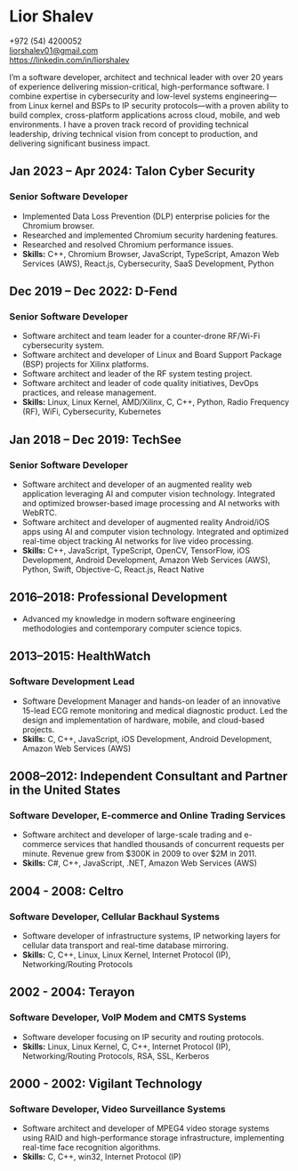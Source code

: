 # Lior Shalev

+972 (54) 4200052  
[liorshalev01@gmail.com](mailto:liorshalev01@gmail.com)  
<https://linkedin.com/in/liorshalev>

I’m a software developer, architect and technical leader with over 20 years of experience delivering mission-critical, high-performance software. I combine expertise in cybersecurity and low-level systems engineering—from Linux kernel and BSPs to IP security protocols—with a proven ability to build complex, cross-platform applications across cloud, mobile, and web environments. I have a proven track record of providing technical leadership, driving technical vision from concept to production, and delivering significant business impact.

## Jan 2023 – Apr 2024: Talon Cyber Security

### Senior Software Developer

- Implemented Data Loss Prevention (DLP) enterprise policies for the Chromium browser.
- Researched and implemented Chromium security hardening features.
- Researched and resolved Chromium performance issues.
- **Skills:** C++, Chromium Browser, JavaScript, TypeScript, Amazon Web Services (AWS), React.js, Cybersecurity, SaaS Development, Python

## Dec 2019 – Dec 2022: D-Fend

### Senior Software Developer

- Software architect and team leader for a counter-drone RF/Wi-Fi cybersecurity system.
- Software architect and developer of Linux and Board Support Package (BSP) projects for Xilinx platforms.
- Software architect and leader of the RF system testing project.
- Software architect and leader of code quality initiatives, DevOps practices, and release management.
- **Skills:** Linux, Linux Kernel, AMD/Xilinx, C, C++, Python, Radio Frequency (RF), WiFi, Cybersecurity, Kubernetes

## Jan 2018 – Dec 2019: TechSee

### Senior Software Developer

- Software architect and developer of an augmented reality web application leveraging AI and computer vision technology. Integrated and optimized browser-based image processing and AI networks with WebRTC.
- Software architect and developer of augmented reality Android/iOS apps using AI and computer vision technology. Integrated and optimized real-time object tracking AI networks for live video processing.
- **Skills:** C++, JavaScript, TypeScript, OpenCV, TensorFlow, iOS Development, Android Development, Amazon Web Services (AWS), Python, Swift, Objective-C, React.js, React Native

## 2016–2018: Professional Development

- Advanced my knowledge in modern software engineering methodologies and contemporary computer science topics.

## 2013–2015: HealthWatch

### Software Development Lead

- Software Development Manager and hands-on leader of an innovative 15-lead ECG remote monitoring and medical diagnostic product. Led the design and implementation of hardware, mobile, and cloud-based projects.
- **Skills:** C, C++, JavaScript, iOS Development, Android Development, Amazon Web Services (AWS)

## 2008–2012: Independent Consultant and Partner in the United States

### Software Developer, E-commerce and Online Trading Services

- Software architect and developer of large-scale trading and e-commerce services that handled thousands of concurrent requests per minute. Revenue grew from $300K in 2009 to over $2M in 2011.
- **Skills:** C#, C++, JavaScript, .NET, Amazon Web Services (AWS)

## 2004 - 2008: Celtro

### Software Developer, Cellular Backhaul Systems

- Software developer of infrastructure systems, IP networking layers for cellular data transport and real-time database mirroring.
- **Skills:** C, C++, Linux, Linux Kernel, Internet Protocol (IP), Networking/Routing Protocols

## 2002 - 2004: Terayon

### Software Developer, VoIP Modem and CMTS Systems

- Software developer focusing on IP security and routing protocols.
- **Skills:** Linux, Linux Kernel, C, C++, Internet Protocol (IP), Networking/Routing Protocols, RSA, SSL, Kerberos

## 2000 - 2002: Vigilant Technology

### Software Developer, Video Surveillance Systems

- Software architect and developer of MPEG4 video storage systems using RAID and high-performance storage infrastructure, implementing real-time face recognition algorithms.
- **Skills:** C, C++, win32, Internet Protocol (IP)

